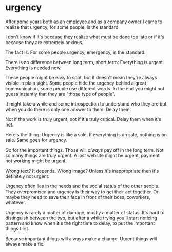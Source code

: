 
# urgency

After some years both as an employee and as a company owner I came to realize that urgency, for some people, is the standard.

I don't know if it's because they realize what must be done too late or if it's because they are extremely anxious.

The fact is: For some people urgency, emergency, is the standard.

There is no difference between long term, short term: Everything is urgent. Everything is needed now.

These people might be easy to spot, but it doesn't mean they're always visible in plain sight.
Some people hide the urgency behind a great communication, some people use different words. In the end you might not guess instantly that they are "those type of people".

It might take a while and some introspection to understand who they are but when you do there is only one answer to them: Delay them.

Not if the work is truly urgent, not if it's truly critical.
Delay them when it's not.

Here's the thing: Urgency is like a sale. If everything is on sale, nothing is on sale.
Same goes for urgency.

Go for the important things. Those will _always_ pay off in the long term.
Not so many things are truly urgent. A lost website might be urgent, payment not working might be urgent.

Wrong text? It depends.
Wrong image? Unless it's inappropriate then it's definitely not urgent.

Urgency often lies in the needs and the social status of the other people.
They overpromised and urgency is their way to get their act together.
Or maybe they need to save their face in front of their boss, coworkers, whatever.

Urgency is rarely a matter of damage, mostly a matter of status.
It's hard to distinguish between the two, but after a while trying you'll start noticing pattern and know when it's the right time to delay, to put the important things first.

Because important things will always make a change. Urgent things will always make a fix.
